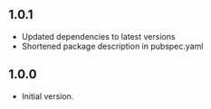 ## 1.0.1

- Updated dependencies to latest versions
- Shortened package description in pubspec.yaml

## 1.0.0

- Initial version.

